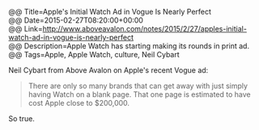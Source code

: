 @@ Title=Apple's Initial Watch Ad in Vogue Is Nearly Perfect  
@@ Date=2015-02-27T08:20:00+00:00  
@@ Link=http://www.aboveavalon.com/notes/2015/2/27/apples-initial-watch-ad-in-vogue-is-nearly-perfect  
@@ Description=Apple Watch has starting making its rounds in print ad.  
@@ Tags=Apple, Apple Watch, culture, Neil Cybart  

Neil Cybart from Above Avalon on Apple's recent Vogue ad:
>There are only so many brands that can get away with just simply having <i class="fa fa-apple"></i> Watch on a blank page. That one page is estimated to have cost Apple close to $200,000.

So true.